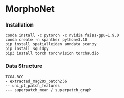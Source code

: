 # MorphoNet

### Installation

```
conda install -c pytorch -c nvidia faiss-gpu=1.9.0
conda create -n spanther python=3.10
pip install spatialleiden anndata scanpy
pip install squidpy
pip3 install torch torchvision torchaudio
```

### Data Structure

```
TCGA-RCC 
- extracted_mag20x_patch256
-- uni_pt_patch_features
--- superpatch_mean / superpatch_graph
```
